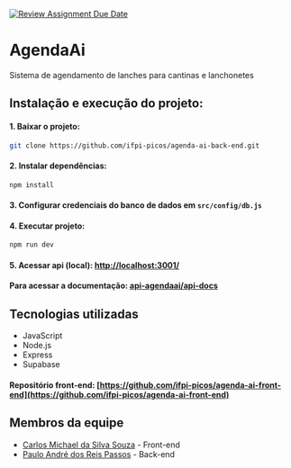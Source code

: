 [![Review Assignment Due Date](https://classroom.github.com/assets/deadline-readme-button-24ddc0f5d75046c5622901739e7c5dd533143b0c8e959d652212380cedb1ea36.svg)](https://classroom.github.com/a/U2l29CBO)
# AgendaAi

Sistema de agendamento de lanches para cantinas e lanchonetes

## Instalação e execução do projeto:
#### 1. Baixar o projeto:
``` bash
git clone https://github.com/ifpi-picos/agenda-ai-back-end.git
```

#### 2. Instalar dependências:
``` bash
npm install
```

#### 3. Configurar credenciais do banco de dados em `src/config/db.js`

#### 4. Executar projeto:
``` bash
npm run dev
```
#### 5. Acessar api (local): [http://localhost:3001/](http://localhost:3001/)

#### Para acessar a documentação: [api-agendaai/api-docs](https://api-agendaai.vercel.app/api-docs/)

## Tecnologias utilizadas
  - JavaScript
  - Node.js
  - Express
  - Supabase

#### Repositório front-end: [https://github.com/ifpi-picos/agenda-ai-front-end](https://github.com/ifpi-picos/agenda-ai-front-end)

## Membros da equipe
  - [Carlos Michael da Silva Souza](https://github.com/Seinenk) - Front-end
  - [Paulo André dos Reis Passos](https://github.com/pauloandrepassos) - Back-end

